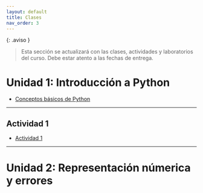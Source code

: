 ```yaml
---
layout: default
title: Clases
nav_order: 3
---
```


{: .aviso }
> Esta sección se actualizará con las clases, actividades y laboratorios del curso. Debe estar atento a las fechas de entrega.

# Unidad 1: Introducción a Python

* [Conceptos básicos de Python](https://nbviewer.org/github/jmmarinr/ComputationalMethods/blob/master/Basics/B%C3%A1sicos.ipynb)



---
## Actividad 1

* [Actividad 1](https://nbviewer.org/github/jmmarinr/ComputationalMethods/blob/master/Basics/Actividad_PythonB%C3%A1sico.ipynb)

---

# Unidad 2: Representación númerica y errores
